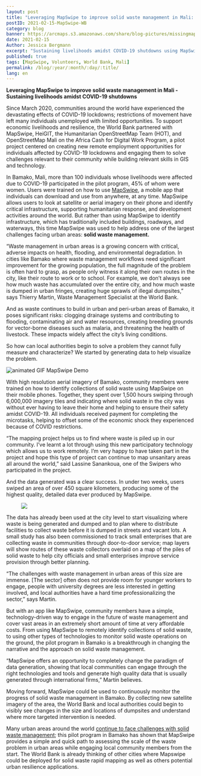 ```yaml
---
layout: post
title: "Leveraging MapSwipe to improve solid waste management in Mali: Sustaining livelihoods amidst COVID-19 shutdowns."
postID: 2021-02-15-MapSwipe-WB
category: blog
banner: https://arcmaps.s3.amazonaws.com/share/blog-pictures/missingmaps-blog_20210215_banner.png
date: 2021-02-15
Author: Jessica Bergmann
excerpt: "Sustaining livelihoods amidst COVID-19 shutdowns using MapSwipe. In Bamako, Mali, more than 100 individuals whose livelihoods were affected due to COVID-19 participated in the pilot program."
published: true
tags: [MapSwipe, Volunteers, World Bank, Mali]
permalink: /blog/:year/:month/:day/:title/
lang: en
---
```

**Leveraging MapSwipe to improve solid waste management in Mali - Sustaining livelihoods amidst COVID-19 shutdowns**

Since March 2020, communities around the world have experienced the devastating effects of COVID-19 lockdowns; restrictions of movement have left many individuals unemployed with limited opportunities. To support economic livelihoods and resilience, the World Bank partnered with MapSwipe, HeiGIT, the Humanitarian OpenStreetMap Team (HOT), and OpenStreetMap Mali on the Africa Cash for Digital Work Program, a pilot project centered on creating new remote employment opportunities for individuals affected by COVID-19 lockdowns and engaging them to solve challenges relevant to their community while building relevant skills in GIS and technology.

In Bamako, Mali, more than 100 individuals whose livelihoods were affected due to COVID-19 participated in the pilot program, 45% of whom were women. Users were trained on how to use [MapSwipe](http://www.mapswipe.org), a mobile app that individuals can download and use from anywhere, at any time. MapSwipe allows users to look at satellite or aerial imagery on their phone and identify critical infrastructure, supporting humanitarian response, and development activities around the world. But rather than using MapSwipe to identify infrastructure, which has traditionally included buildings, roadways, and waterways, this time MapSwipe was used to help address one of the largest challenges facing urban areas: **solid waste management.**

“Waste management in urban areas is a growing concern with critical, adverse impacts on health, flooding, and environmental degradation. In cities like Bamako where waste management workflows need significant improvement for the growing population, the full magnitude of the problem is often hard to grasp, as people only witness it along their own routes in the city, like their route to work or to school. For example, we don’t always see how much waste has accumulated over the entire city, and how much waste is dumped in urban fringes, creating huge sprawls of illegal dumpsites,” says Thierry Martin, Waste Management Specialist at the World Bank.

And as waste continues to build in urban and peri-urban areas of Bamako, it poses significant risks: clogging drainage systems and contributing to flooding, contaminating air and water resources, creating breeding grounds for vector-borne diseases such as malaria, and threatening the health of livestock. These impacts widely affect the city’s living conditions.

So how can local authorities begin to solve a problem they cannot fully measure and characterize? We started by generating data to help visualize the problem.

![animated GIF MapSwipe Demo](https://arcmaps.s3.amazonaws.com/share/blog-pictures/missingmaps-blog_2021128_mapswipe.gif)

With high resolution aerial imagery of Bamako, community members were trained on how to identify collections of solid waste using MapSwipe on their mobile phones. Together, they spent over 1,500 hours swiping through 6,000,000 imagery tiles and indicating where solid waste in the city was without ever having to leave their home and helping to ensure their safety amidst COVID-19. All individuals received payment for completing the microtasks, helping to offset some of the economic shock they experienced because of COVID restrictions.

“The mapping project helps us to find where waste is piled up in our community. I’ve learnt a lot through using this new participatory technology which allows us to work remotely. I’m very happy to have taken part in the project and hope this type of project can continue to map unsanitary areas all around the world,” said Lassine Sanankoua, one of the Swipers who participated in the project.

And the data generated was a clear success. In under two weeks, users swiped an area of over 450 square kilometers, producing some of the highest quality, detailed data ever produced by MapSwipe. 

<figure>
<img src="https://arcmaps.s3.amazonaws.com/share/blog-pictures/missingmaps-blog_20210215_photo2.png">
</figure>

The data has already been used at the city level to start visualizing where waste is being generated and dumped and to plan where to distribute facilities to collect waste before it is dumped in streets and vacant lots. A small study has also been commissioned to track small enterprises that are collecting waste in communities through door-to-door service; map layers will show routes of these waste collectors overlaid on a map of the piles of solid waste to help city officials and small enterprises improve service provision through better planning.

“The challenges with waste management in urban areas of this size are immense. [The sector] often does not provide room for younger workers to engage, people with university degrees are less interested in getting involved, and local authorities have a hard time professionalizing the sector,” says Martin.

But with an app like MapSwipe, community members have a simple, technology-driven way to engage in the future of waste management and cover vast areas in an extremely short amount of time at very affordable costs. From using MapSwipe to remotely identify collections of solid waste, to using other types of technologies to monitor solid waste operations on the ground, the pilot program in Bamako is a breakthrough in changing the narrative and the approach on solid waste management.

“MapSwipe offers an opportunity to completely change the paradigm of data generation, showing that local communities can engage through the right technologies and tools and generate high quality data that is usually  generated through international  firms,” Martin believes.

Moving forward, MapSwipe could be used to continuously monitor the progress of solid waste management in Bamako. By collecting new satellite imagery of the area, the World Bank and local authorities could begin to visibly see changes in the size and locations of dumpsites and understand where more targeted intervention is needed.

Many urban areas around the world [continue to face challenges with solid waste management](https://openknowledge.worldbank.org/handle/10986/30317); this pilot program in Bamako has shown that MapSwipe provides a simple and quick path to assessing the scale of the waste problem in urban areas while engaging local community members from the start. The World Bank is already thinking of other cities where Mapswipe could be deployed for solid waste rapid mapping as well as others potential urban resilience applications.
